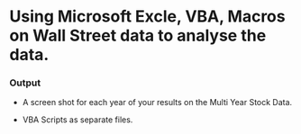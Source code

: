 # Using Microsoft Excle,  VBA, Macros on Wall Street data to analyse the data.

### Output
  * A screen shot for each year of your results on the Multi Year Stock Data.

  * VBA Scripts as separate files.






